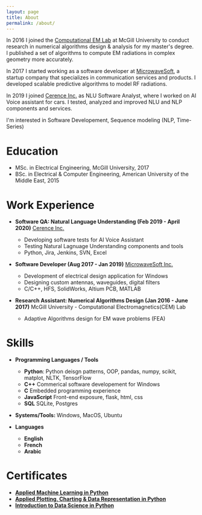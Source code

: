 ```yaml
---
layout: page
title: About
permalink: /about/
---
```


In 2016 I joined the [Computational EM Lab](http://www.compem.ece.mcgill.ca/) at McGill University to conduct research in numerical algorithms design & analysis for my master's degree. I published a set of algorithms to compute EM radiations in complex geometry more accurately.  

In 2017 I started working as a software developer at [MicrowaveSoft](http://microwavesoft.com/), a startup company that specializes in communication services and products. I developed scalable predictive algorithms to model RF radiations. 

In 2019 I joined [Cerence Inc.](https://www.cerence.com/) as NLU Software Analyst, where I worked on AI Voice assistant for cars. I tested, analyzed and improved NLU and NLP components and services. 


I'm interested in Software Developement, Sequence modeling (NLP, Time-Series)  


Education
======
* MSc. in Electrical Engineering, McGill University, 2017
* BSc. in Electrical & Computer Engineering, American University of the Middle East, 2015

Work Experience
======
* <strong> Software QA: Natural Language Understanding (Feb 2019 - April 2020)</strong>
[Cerence Inc.](https://www.cerence.com/)
  * Developing software tests for AI Voice Assistant
  * Testing Natural Lagnuage Understanding components and tools 
  * Python, Jira, Jenkins, SVN, Excel
  
* <strong> Software Developer (Aug 2017 - Jan 2019)</strong>
[MicrowaveSoft Inc.](http://microwavesoft.com)
  * Development of electrical design application for Windows
  * Designing custom antennas, waveguides, digital filters
  * C/C++, HFS, SolidWorks, Altium PCB, MATLAB


* <strong> Research Assistant: Numerical Algorithms Design (Jan 2016 - June 2017)</strong>
McGill University - Computational Electromagnetics(CEM) Lab
  * Adaptive Algorithms design for EM wave problems (FEA)

Skills
======
* <strong>Programming Languages / Tools</strong>

  * <strong>Python</strong>: Python deisgn patterns, OOP, pandas, numpy, scikit, matplot, NLTK, TensorFlow
  * <strong>C++</strong> Commerical software developement for Windows
  * <strong>C</strong> Embedded programming experience
  * <strong>JavaScript</strong> Front-end exposure, flask, html, css
  * <strong>SQL</strong> SQLite, Postgres

* <strong>Systems/Tools: </strong> Windows, MacOS, Ubuntu

* <strong>Languages</strong>
  * <strong>English</strong> 
  * <strong>French</strong> 
  * <strong>Arabic</strong> 


Certificates
======
  * <strong>[Applied Machine Learning in Python](https://www.coursera.org/account/accomplishments/verify/RSFNZM56GC8L)</strong>
  * <strong>[Applied Plotting, Charting & Data Representation in Python
](https://www.coursera.org/account/accomplishments/verify/G234Z9GWU93D)</strong>
  * <strong>[Introduction to Data Science in Python
](https://www.coursera.org/account/accomplishments/verify/PPPUATUDM9Y9)</strong>

